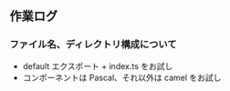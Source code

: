 ## 作業ログ

### ファイル名、ディレクトリ構成について

- default エクスポート + index.ts をお試し
- コンポーネントは Pascal、それ以外は camel をお試し
